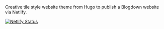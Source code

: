 Creative tile style website theme from Hugo to publish a Blogdown website via Netlify.   

[![Netlify Status](https://api.netlify.com/api/v1/badges/6113a584-750c-4fce-96b1-78d0bcc0e9cd/deploy-status)](https://app.netlify.com/sites/nmoorenz/deploys)
